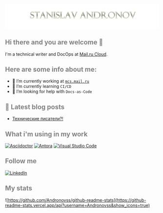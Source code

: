 ![Header](https://github.com/Andronovss/andronovss/blob/main/assets/header.jpg)

## <span style="color:#818284">Hi there and you are welcome 👋</span>

I'm a technical writer and DocOps at [Mail.ru Cloud](http://mcs.mail.ru/en/).

## <span style="color:#818284">Here are some info about me:</span>

- 🔭 I’m currently working at [`mcs.mail.ru`](https://mcs.mail.ru/help/)
- 🌱 I’m currently learning `CI/CD`
- 🤔 I’m looking for help with `Docs-as-Code`

## <span style="color:#818284">📕 Latest blog posts</span>

<!-- BLOG-POST-LIST:START -->
- [Технические писатели?!](https://dev.to/andronovss/-47n)
<!-- BLOG-POST-LIST:END -->

## <span style="color:#818284">What i'm using in my work</span>

[![Asciidoctor](https://img.shields.io/badge/-asciidoctor-276A9C?style=for-the-badge&logo=asciidoctor)](https://asciidoctor.org/) [![Antora](https://img.shields.io/badge/-antora-D84E1F?style=for-the-badge&logo=antora)](https://antora.org/) [![Visual Studio Code](https://img.shields.io/badge/-visual--studio--code-2C2C32?style=for-the-badge&logo=visual-studio-code)](https://code.visualstudio.com/)

## <span style="color:#818284">Follow me</span>

[![LinkedIn](https://img.shields.io/badge/-linkedin-2C5EBE?style=for-the-badge&logo=linkedin)](https://www.linkedin.com/in/andronov-stanislav/?locale=en_US)

## <span style="color:#818284">My stats</span>

![https://github.com/Andronovss/github-readme-stats](https://github-readme-stats.vercel.app/api?username=Andronovss&show_icons=true)
